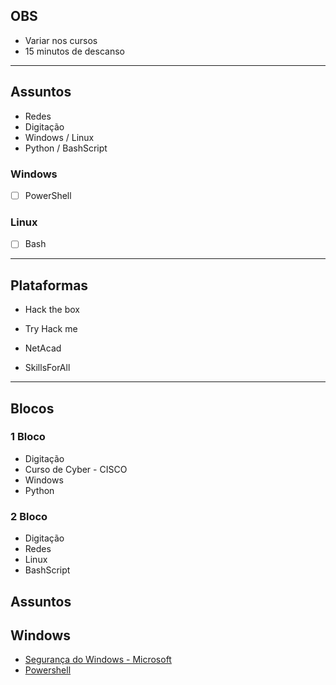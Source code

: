 ## OBS

- Variar nos cursos
- 15 minutos de descanso

---

## Assuntos

- Redes
- Digitação
- Windows / Linux
- Python / BashScript

### Windows

- [ ] PowerShell

### Linux

- [ ] Bash

---

## Plataformas

- Hack the box
- Try Hack me

- NetAcad
- SkillsForAll

---

## Blocos

### 1 Bloco

- Digitação
- Curso de Cyber - CISCO
- Windows
- Python

### 2 Bloco

- Digitação
- Redes
- Linux
- BashScript

## Assuntos




## Windows

- [Segurança do Windows - Microsoft](https://learn.microsoft.com/en-us/windows/security/)
- [Powershell](https://learn.microsoft.com/pt-br/powershell/scripting/learn/ps101/01-getting-started?view=powershell-7.4)
